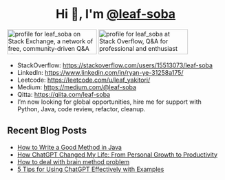 <h1 align="center">Hi 👋, I'm <a href="https://github.com/leaf-soba">@leaf-soba</a></h1>
<a href="https://stackexchange.com/users/21103632"><img src="https://stackexchange.com/users/flair/21103632.png" width="208" height="58" alt="profile for leaf_soba on Stack Exchange, a network of free, community-driven Q&amp;A sites" title="profile for leaf_soba on Stack Exchange, a network of free, community-driven Q&amp;A sites"></a>
<a href="https://stackoverflow.com/users/15513073/leaf-soba"><img src="https://stackoverflow.com/users/flair/15513073.png" width="208" height="58" alt="profile for leaf_soba at Stack Overflow, Q&amp;A for professional and enthusiast programmers" title="profile for leaf_soba at Stack Overflow, Q&amp;A for professional and enthusiast programmers"></a>

- StackOverflow: https://stackoverflow.com/users/15513073/leaf-soba
- LinkedIn: https://www.linkedin.com/in/ryan-ye-31258a175/
- Leetcode: https://leetcode.com/u/leaf_yakitori/
- Medium: https://medium.com/@leaf-soba
- Qitta: https://qiita.com/leaf-soba
- I’m now looking for global opportunities, hire me for support with Python, Java, code review, refactor, cleanup.

## Recent Blog Posts
- [How to Write a Good Method in Java](https://medium.com/@leaf-soba/how-to-write-a-good-method-in-java-5dc821d0be28)
- [How ChatGPT Changed My Life: From Personal Growth to Productivity](https://medium.com/@leaf-soba/how-chatgpt-changed-my-life-from-personal-growth-to-productivity-63be5ccd4a80)
- [How to deal with brain method problem](https://medium.com/@leaf-soba/how-to-write-a-good-method-in-java-part-2-449559d16841)
- [5 Tips for Using ChatGPT Effectively with Examples](https://medium.com/@leaf-soba/5-tips-for-using-chatgpt-effectively-with-examples-f9cc4e133bbf)
